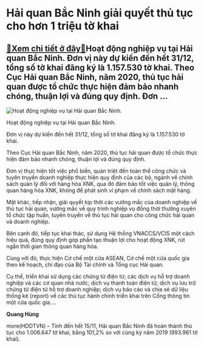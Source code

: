 Hải quan Bắc Ninh giải quyết thủ tục cho hơn 1 triệu tờ khai
============================================================

[:gift:Xem chi tiết ở đây:gift:](https://hddtvn.com/hai-quan-bac-ninh-giai-quyet-thu-tuc-cho-hon-1-trieu-to-khai-2/)Hoạt động nghiệp vụ tại Hải quan Bắc Ninh. Đơn vị này dự kiến đến hết 31/12, tổng số tờ khai đăng ký là 1.157.530 tờ khai. Theo Cục Hải quan Bắc Ninh, năm 2020, thủ tục hải quan được tổ chức thực hiện đảm bảo nhanh chóng, thuận lợi và đúng quy định. Đơn …
---------------------------------------------------------------------------------------------------------------------------------------------------------------------------------------------------------------------------------------------------------------





![Hoạt động nghiệp vụ tại Hải quan Bắc Ninh. ](https://hddtvn.com/wp-content/uploads/2021/01/4322_0924_3656_5306_4-4213_IMG_4974_Baohaiquan.jpg "Hoạt động nghiệp vụ tại Hải quan Bắc Ninh. ")


Hoạt động nghiệp vụ tại Hải quan Bắc Ninh.



Đơn vị này dự kiến đến hết 31/12, tổng số tờ khai đăng ký là 1.157.530 tờ khai.


Theo Cục Hải quan Bắc Ninh, năm 2020, thủ tục hải quan được tổ chức thực hiện đảm bảo nhanh chóng, thuận lợi và đúng quy định.


Đơn vị thực hiện tốt việc phổ biến, quán triệt đến toàn thể công chức và tuyên truyền doanh nghiệp thực hiện quy định của các bộ, ngành về chính sách quản lý đối với hàng hóa XNK, qua đó đảm bảo tốt việc quản lý, thông quan hàng hóa XNK, không để phát sinh vi phạm về chính sách mặt hàng.


Mặt khác, tiếp nhận, giải quyết kịp thời các vướng mắc của doanh nghiệp về thủ tục hải quan, vướng mắc về quy trình nghiệp vụ đồng thời thường xuyên tổ chức tập huấn, tuyên truyền về thủ tục hải quan cho công chức hải quan và doanh nghiệp.


Bên cạnh đó, tiếp tục khai thác, sử dụng Hệ thống VNACCS/VCIS một cách hiệu quả, đúng quy định góp phần tạo thuận lợi cho hoạt động XNK, rút ngắn thời gian thông quan hàng hóa.


Cùng với đó, thực hiện Cơ chế một cửa ASEAN, Cơ chế một cửa quốc gia theo kế hoạch, chỉ đạo của Bộ Tài chính và Tổng cục Hải quan.


Cụ thể, triển khai sử dụng các chứng từ điện tử; các dịch vụ hỗ trợ doanh nghiệp và các cơ quan nhà nước; dịch vụ thanh toán điện tử; dịch vụ lưu trữ chứng từ điện tử hỗ trợ doanh nghiệp; dịch vụ báo cáo và chia sẻ dữ liệu thống kê (report) về các thủ tục hành chính triển khai trên Cổng thông tin một cửa quốc gia….




**Quang Hùng**



more(HDDTVN) – Tính đến hết 15/11, Hải quan Bắc Ninh đã hoàn thành thủ tục cho 1.006.647 tờ khai, bằng 101,2% so với cùng kỳ năm 2019 (993.961 tờ khai).


